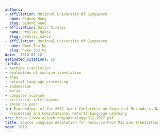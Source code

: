 ```yaml
---
authors:
- affiliation: National University Of Singapore
  name: Pidong Wang
  slug: pidong_wang
- affiliation: Qatar Airways
  name: Preslav Nakov
  slug: preslav_nakov
- affiliation: National University Of Singapore
  name: Hwee Tou Ng
  slug: hwee_tou_ng
date: '2012-07-12'
estimated_citations: 15
fields:
- machine translation
- evaluation of machine translation
- bleu
- natural language processing
- indonesian
- malay
- computer science
- artificial intelligence
- resource poor
in: Proceedings of the 2012 Joint Conference on Empirical Methods in Natural Language
  Processing and Computational Natural Language Learning
src: https://www.aclweb.org/anthology/D12-1027.pdf
title: Source Language Adaptation for Resource-Poor Machine Translation
year: 2012
---
```

